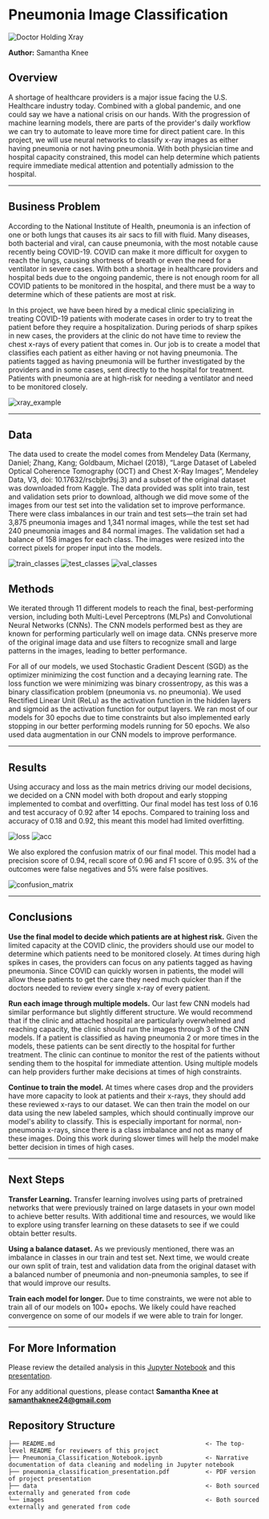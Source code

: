 # Pneumonia Image Classification

![Doctor Holding Xray](images/doc-holding-xray.jpg)

**Author:** Samantha Knee

## Overview

A shortage of healthcare providers is a major issue facing the U.S. Healthcare industry today. Combined with a global pandemic, and one could say we have a national crisis on our hands. With the progression of machine learning models, there are parts of the provider's daily workflow we can try to automate to leave more time for direct patient care. In this project, we will use neural networks to classify x-ray images as either having pneumonia or not having pneumonia. With both physician time and hospital capacity constrained, this model can help determine which patients require immediate medical attention and potentially admission to the hospital.

***

## Business Problem

According to the National Institute of Health, pneumonia is an infection of one or both lungs that causes its air sacs to fill with fluid. Many diseases, both bacterial and viral, can cause pneumonia, with the most notable cause recently being COVID-19. COVID can make it more difficult for oxygen to reach the lungs, causing shortness of breath or even the need for a ventilator in severe cases. With both a shortage in healthcare providers and hospital beds due to the ongoing pandemic, there is not enough room for all COVID patients to be monitored in the hospital, and there must be a way to determine which of these patients are most at risk.

In this project, we have been hired by a medical clinic specializing in treating COVID-19 patients with moderate cases in order to try to treat the patient before they require a hospitalization. During periods of sharp spikes in new cases, the providers at the clinic do not have time to review the chest x-rays of every patient that comes in. Our job is to create a model that classifies each patient as either having or not having pneumonia. The patients tagged as having pneumonia will be further investigated by the providers and in some cases, sent directly to the hospital for treatment. Patients with pneumonia are at high-risk for needing a ventilator and need to be monitored closely.

![xray_example](images/person46_virus_96.jpeg)

***

## Data

The data used to create the model comes from Mendeley Data (Kermany, Daniel; Zhang, Kang; Goldbaum, Michael (2018), “Large Dataset of Labeled Optical Coherence Tomography (OCT) and Chest X-Ray Images”, Mendeley Data, V3, doi: 10.17632/rscbjbr9sj.3) and a subset of the original dataset was downloaded from Kaggle. The data provided was split into train, test and validation sets prior to download, although we did move some of the images from our test set into the validation set to improve performance. There were class imbalances in our train and test sets—the train set had 3,875 pneumonia images and 1,341 normal images, while the test set had 240 pneumonia images and 84 normal images. The validation set had a balance of 158 images for each class. The images were resized into the correct pixels for proper input into the models.

![train_classes](images/train_classes.png)
![test_classes](images/test_classes.png)
![val_classes](images/val_classes.png)

## Methods

We iterated through 11 different models to reach the final, best-performing version, including both Multi-Level Perceptrons (MLPs) and Convolutional Neural Networks (CNNs). The CNN models performed best as they are known for performing particularly well on image data. CNNs preserve more of the original image data and use filters to recognize small and large patterns in the images, leading to better performance.

For all of our models, we used Stochastic Gradient Descent (SGD) as the optimizer minimizing the cost function and a decaying learning rate. The loss function we were minimizing was binary crossentropy, as this was a binary classification problem (pneumonia vs. no pneumonia). We used Rectified Linear Unit (ReLu) as the activation function in the hidden layers and sigmoid as the activation function for output layers. We ran most of our models for 30 epochs due to time constraints but also implemented early stopping in our better performing models running for 50 epochs. We also used data augmentation in our CNN models to improve performance.

***

## Results

Using accuracy and loss as the main metrics driving our model decisions, we decided on a CNN model with both dropout and early stopping implemented to combat and overfitting. Our final model has test loss of 0.16 and test accuracy of 0.92 after 14 epochs. Compared to training loss and accuracy of 0.18 and 0.92, this meant this model had limited overfitting.

![loss](images/loss_graph.png)
![acc](images/acc_graph.png)

We also explored the confusion matrix of our final model. This model had a precision score of 0.94, recall score of 0.96 and F1 score of 0.95. 3% of the outcomes were false negatives and 5% were false positives.

![confusion_matrix](images/conf_matrix.png)

***

## Conclusions

**Use the final model to decide which patients are at highest risk.** Given the limited capacity at the COVID clinic, the providers should use our model to determine which patients need to be monitored closely. At times during high spikes in cases, the providers can focus on any patients tagged as having pneumonia. Since COVID can quickly worsen in patients, the model will allow these patients to get the care they need much quicker than if the doctors needed to review every single x-ray of every patient.

**Run each image through multiple models.** Our last few CNN models had similar performance but slightly different structure. We would recommend that if the clinic and attached hospital are particularly overwhelmed and reaching capacity, the clinic should run the images through 3 of the CNN models. If a patient is classified as having pneumonia 2 or more times in the models, these patients can be sent directly to the hospital for further treatment. The clinic can continue to monitor the rest of the patients without sending them to the hospital for immediate attention. Using multiple models can help providers further make decisions at times of high constraints.

**Continue to train the model.** At times where cases drop and the providers have more capacity to look at patients and their x-rays, they should add these reviewed x-rays to our dataset. We can then train the model on our data using the new labeled samples, which should continually improve our model's ability to classify. This is especially important for normal, non-pneumonia x-rays, since there is a class imbalance and not as many of these images. Doing this work during slower times will help the model make better decision in times of high cases.

***

## Next Steps

**Transfer Learning.** Transfer learning involves using parts of pretrained networks that were previously trained on large datasets in your own model to achieve better results. With additional time and resources, we would like to explore using transfer learning on these datasets to see if we could obtain better results.

**Using a balance dataset.** As we previously mentioned, there was an imbalance in classes in our train and test set. Next time, we would create our own split of train, test and validation data from the original dataset with a balanced number of pneumonia and non-pneumonia samples, to see if that would improve our results.

**Train each model for longer.** Due to time constraints, we were not able to train all of our models on 100+ epochs. We likely could have reached convergence on some of our models if we were able to train for longer.

***

## For More Information

Please review the detailed analysis in this [Jupyter Notebook](./Pneumonia_Classification_Notebook.ipynb) and this [presentation](./pneumonia_classification_presentation.pdf).

For any additional questions, please contact **Samantha Knee at samanthaknee24@gmail.com**


## Repository Structure

```
├── README.md                                          <- The top-level README for reviewers of this project
├── Pneumonia_Classification_Notebook.ipynb            <- Narrative documentation of data cleaning and modeling in Jupyter notebook
├── pneumonia_classification_presentation.pdf          <- PDF version of project presentation
├── data                                               <- Both sourced externally and generated from code
└── images                                             <- Both sourced externally and generated from code
```